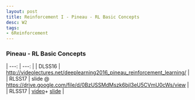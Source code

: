 ```yaml
---
layout: post
title: Reinforcement I - Pineau - RL Basic Concepts
desc: W2
tags:
- 6Reinforcement
---
```


### Pineau - RL Basic Concepts  

| ---: | ---: |
| DLSS16 | http://videolectures.net/deeplearning2016_pineau_reinforcement_learning/ |
| RLSS17 | slide @ https://drive.google.com/file/d/0BzUSSMdMszk6bjl3eU5CVmU0cWs/view |
| RLSS17 | [video](http://videolectures.net/deeplearning2016_pineau_advanced_topics/)+ [slide](http://videolectures.net/site/normal_dl/tag=1137927/deeplearning2017_pineau_reinforcement_learning_01.pdf) |
